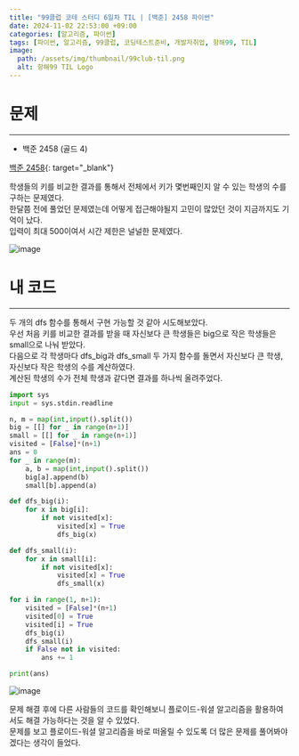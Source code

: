 ```yaml
---
title: "99클럽 코테 스터디 6일차 TIL | [백준] 2458 파이썬"
date: 2024-11-02 22:53:00 +09:00
categories: [알고리즘, 파이썬]
tags: [파이썬, 알고리즘, 99클럽, 코딩테스트준비, 개발자취업, 항해99, TIL]
image:
  path: /assets/img/thumbnail/99club-til.png
  alt: 항해99 TIL Logo
---
```

# 문제
---
- 백준 2458 (골드 4)

[백준 2458](https://www.acmicpc.net/problem/2458){: target="_blank"}

학생들의 키를 비교한 결과를 통해서 전체에서 키가 몇번째인지 알 수 있는 학생의 수를 구하는 문제였다.   
한달쯤 전에 풀었던 문제였는데 어떻게 접근해야될지 고민이 많았던 것이 지금까지도 기억이 났다.   
입력이 최대 500이여서 시간 제한은 널널한 문제였다.   

![image](https://github.com/user-attachments/assets/8ed86916-97e4-4fe0-b25a-6a7ffb8727af)

# 내 코드
---
두 개의 dfs 함수를 통해서 구현 가능할 것 같아 시도해보았다.   
우선 처음 키를 비교한 결과를 받을 때 자신보다 큰 학생들은 big으로 작은 학생들은 small으로 나눠 받았다.   
다음으로 각 학생마다 dfs_big과 dfs_small 두 가지 함수를 돌면서 자신보다 큰 학생, 자신보다 작은 학생의 수를 계산하였다.   
계산된 학생의 수가 전체 학생과 같다면 결과를 하나씩 올려주었다.   

```python
import sys
input = sys.stdin.readline

n, m = map(int,input().split())
big = [[] for _ in range(n+1)]
small = [[] for _ in range(n+1)]
visited = [False]*(n+1)
ans = 0
for _ in range(m):
    a, b = map(int,input().split())
    big[a].append(b)
    small[b].append(a)

def dfs_big(i):
    for x in big[i]:
        if not visited[x]:
            visited[x] = True
            dfs_big(x)

def dfs_small(i):
    for x in small[i]:
        if not visited[x]:
            visited[x] = True
            dfs_small(x)

for i in range(1, n+1):
    visited = [False]*(n+1)
    visited[0] = True
    visited[i] = True
    dfs_big(i)
    dfs_small(i)
    if False not in visited:
        ans += 1 

print(ans)
```

![image](https://github.com/user-attachments/assets/a8bdbdf3-a7ee-44c2-b64b-73b3ddae2f3e)

문제 해결 후에 다른 사람들의 코드를 확인해보니 플로이드-워셜 알고리즘을 활용하여서도 해결 가능하다는 것을 알 수 있었다.   
문제를 보고 플로이드-워셜 알고리즘을 바로 떠올릴 수 있도록 더 많은 문제를 풀어봐야겠다는 생각이 들었다.   